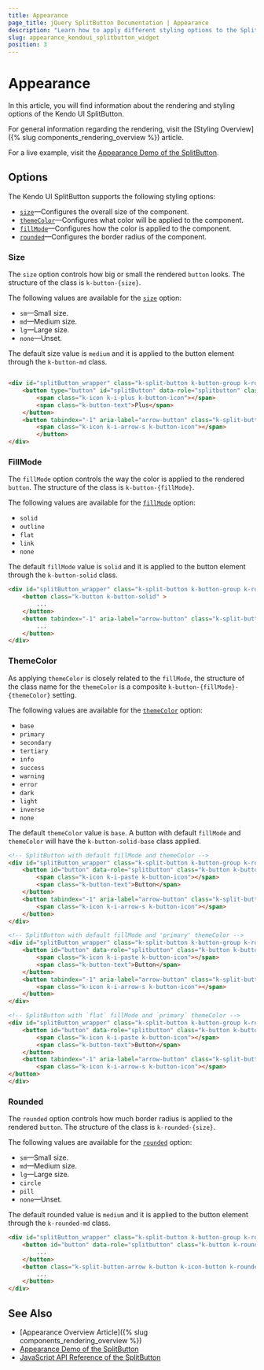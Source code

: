 ```yaml
---
title: Appearance
page_title: jQuery SplitButton Documentation | Appearance
description: "Learn how to apply different styling options to the SplitButton widget."
slug: appearance_kendoui_splitbutton_widget
position: 3
---
```


# Appearance

In this article, you will find information about the rendering and styling options of the Kendo UI SplitButton.

For general information regarding the rendering, visit the [Styling Overview]({% slug components_rendering_overview %}) article.

For a live example, visit the [Appearance Demo of the SplitButton](https://demos.telerik.com/kendo-ui/splitbutton/appearance).

## Options

The Kendo UI SplitButton supports the following styling options:

- [`size`](#size)—Configures the overall size of the component.
- [`themeColor`](#themecolor)—Configures what color will be applied to the component.
- [`fillMode`](#fillmode)—Configures how the color is applied to the component.
- [`rounded`](#rounded)—Configures the border radius of the component.

### Size

The `size` option controls how big or small the rendered `button` looks. The structure of the class is `k-button-{size}`.

The following values are available for the [`size`](/api/javascript/ui/splitbutton/configuration/size) option:

- `sm`—Small size.
- `md`—Medium size.
- `lg`—Large size.
- `none`—Unset.

The default size value is `medium` and it is applied to the button element through the `k-button-md` class.

```html

<div id="splitButton_wrapper" class="k-split-button k-button-group k-rounded-md">
    <button type="button" id="splitButton" data-role="splitbutton" class="k-button k-button-md k-rounded-md k-button-solid k-button-solid-base" aria-label="Plus splitbutton">
        <span class="k-icon k-i-plus k-button-icon"></span>
        <span class="k-button-text">Plus</span>
    </button>
    <button tabindex="-1" aria-label="arrow-button" class="k-split-button-arrow k-button k-button-md k-rounded-md k-button-solid k-button-solid-base k-icon-button" type="button">
        <span class="k-icon k-i-arrow-s k-button-icon"></span>
        </button>
</div>
```

### FillMode

The `fillMode` option controls the way the color is applied to the rendered `button`. The structure of the class is `k-button-{fillMode}`.

The following values are available for the [`fillMode`](/api/javascript/ui/splitbutton/configuration/fillmode) option:

- `solid`
- `outline`
- `flat`
- `link`
- `none`

The default `fillMode` value is `solid` and it is applied to the button element through the `k-button-solid` class.

```html
<div id="splitButton_wrapper" class="k-split-button k-button-group k-rounded-md">
    <button class="k-button k-button-solid" >
        ...
    </button>
    <button tabindex="-1" aria-label="arrow-button" class="k-split-button-arrow k-button-solid k-button-solid-base k-icon-button" type="button">
        ...
    </button>
</div>
```

### ThemeColor

As applying `themeColor` is closely related to the `fillMode`, the structure of the class name for the `themeColor` is a composite `k-button-{fillMode}-{themeColor}` setting.

The following values are available for the [`themeColor`](/api/javascript/ui/splitbutton/configuration/themecolor) option:

- `base`
- `primary`
- `secondary`
- `tertiary`
- `info`
- `success`
- `warning`
- `error`
- `dark`
- `light`
- `inverse`
- `none`

The default `themeColor` value is `base`. A button with default `fillMode` and `themeColor` will have the `k-button-solid-base` class applied.

```html
<!-- SplitButton with default fillMode and themeColor -->
<div id="splitButton_wrapper" class="k-split-button k-button-group k-rounded-md">
    <button id="button" data-role="splitbutton" class="k-button k-button-md k-rounded-md k-button-solid k-button-solid-base" type="button" aria-haspopup="menu" aria-expanded="false" aria-controls="button_buttonmenu" aria-label="Button splitbutton">
        <span class="k-icon k-i-paste k-button-icon"></span>
        <span class="k-button-text">Button</span>
    </button>
    <button tabindex="-1" aria-label="arrow-button" class="k-split-button-arrow k-button k-button-md k-rounded-md k-button-solid k-button-solid-base k-icon-button" type="button">
        <span class="k-icon k-i-arrow-s k-button-icon"></span>
    </button>
</div>    

<!-- SplitButton with default fillMode and 'primary' themeColor -->
<div id="splitButton_wrapper" class="k-split-button k-button-group k-rounded-md">
    <button id="button" data-role="splitbutton" class="k-button k-button-md k-rounded-md k-button-solid k-button-solid-primary" type="button" aria-haspopup="menu" aria-expanded="false" aria-controls="button_buttonmenu" aria-label="Button splitbutton">
        <span class="k-icon k-i-paste k-button-icon"></span>
        <span class="k-button-text">Button</span>
    </button>
    <button tabindex="-1" aria-label="arrow-button" class="k-split-button-arrow k-button k-icon-button k-button-md k-rounded-md k-button-solid k-button-solid-primary" type="button">
        <span class="k-icon k-i-arrow-s k-button-icon"></span>
    </button>
</div>

<!-- SplitButton with `flat` fillMode and `primary` themeColor -->
<div id="splitButton_wrapper" class="k-split-button k-button-group k-rounded-md">
    <button id="button" data-role="splitbutton" class="k-button k-button-md k-rounded-md k-button-flat k-button-flat-primary" type="button" aria-haspopup="menu" aria-expanded="false" aria-controls="button_buttonmenu" aria-label="Button splitbutton">
        <span class="k-icon k-i-paste k-button-icon"></span>
        <span class="k-button-text">Button</span>
    </button>
    <button tabindex="-1" aria-label="arrow-button" class="k-split-button-arrow k-button k-icon-button k-button-md k-rounded-md k-button-flat k-button-flat-primary" type="button">
        <span class="k-icon k-i-arrow-s k-button-icon"></span>
</button>
</div>
```

### Rounded

The `rounded` option controls how much border radius is applied to the rendered `button`. The structure of the class is `k-rounded-{size}`.

The following values are available for the [`rounded`](/api/javascript/ui/splitbutton/configuration/rounded) option:

- `sm`—Small size.
- `md`—Medium size.
- `lg`—Large size.
- `circle`
- `pill`
- `none`—Unset.

The default rounded value is `medium` and it is applied to the button element through the `k-rounded-md` class.

```html
<div id="splitButton_wrapper" class="k-split-button k-button-group k-rounded-md">
    <button id="button" data-role="splitbutton" class="k-button k-rounded-md">
        ...
    </button>
    <button class="k-split-button-arrow k-button k-icon-button k-rounded-md" type="button">
        ...
    </button>
</div>
```

## See Also

* [Appearance Overview Article]({% slug components_rendering_overview %})
* [Appearance Demo of the SplitButton](https://demos.telerik.com/kendo-ui/splitbutton/appearance)
* [JavaScript API Reference of the SplitButton](/api/javascript/ui/splitbutton)
